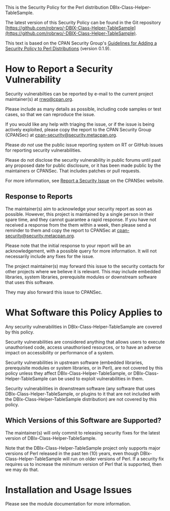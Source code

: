 This is the Security Policy for the Perl distribution DBIx-Class-Helper-TableSample.

The latest version of this Security Policy can be found in the Git repository
[https://github.com/robrwo/-DBIX-Class-Helper-TableSample](https://github.com/robrwo/-DBIX-Class-Helper-TableSample).

This text is based on the CPAN Security Group's
[Guidelines for Adding a Security Policy to Perl Distributions](https://security.metacpan.org/docs/guides/security-policy-for-authors.html)
(version 0.1.9).

# How to Report a Security Vulnerability

Security vulnerabilties can be reported by e-mail to the current
project maintainer(s) at <rrwo@cpan.org>.

Please include as many details as possible, including code samples
or test cases, so that we can reproduce the issue.

If you would like any help with triaging the issue, or if the issue
is being actively exploited, please copy the report to the CPAN
Security Group (CPANSec) at <cpan-security@security.metacpan.org>.

Please *do not* use the public issue reporting system on RT or
GitHub issues for reporting security vulnerabilities.

Please do not disclose the security vulnerability in public forums
until past any proposed date for public disclosure, or it has been
made public by the maintainers or CPANSec.  That includes patches or
pull requests.

For more information, see
[Report a Security Issue](https://security.metacpan.org/docs/report.html)
on the CPANSec website.

## Response to Reports

The maintainer(s) aim to acknowledge your security report as soon as
possible.  However, this project is maintained by a single person in
their spare time, and they cannot guarantee a rapid response.  If you
have not received a response from the them within a week, then
please send a reminder to them and copy the report to CPANSec at
<cpan-security@security.metacpan.org>.

Please note that the initial response to your report will be an
acknowledgement, with a possible query for more information.  It
will not necessarily include any fixes for the issue.

The project maintainer(s) may forward this issue to the security
contacts for other projects where we believe it is relevant.  This
may include embedded libraries, system libraries, prerequisite
modules or downstream software that uses this software.

They may also forward this issue to CPANSec.

# What Software this Policy Applies to

Any security vulnerabilities in DBIx-Class-Helper-TableSample are covered
by this policy.

Security vulnerabilities are considered anything that allows users
to execute unauthorised code, access unauthorised resources, or to
have an adverse impact on accessibility or performance of a system.

Security vulnerabilities in upstream software (embedded libraries,
prerequisite modules or system libraries, or in Perl), are not covered
by this policy unless they affect DBIx-Class-Helper-TableSample, or
DBIx-Class-Helper-TableSample can be used to exploit vulnerabilities in
them.

Security vulnerabilities in downstream software (any software that
uses DBIx-Class-Helper-TableSample, or plugins to it that are not included
with the DBIx-Class-Helper-TableSample distribution) are not covered by
this policy.

## Which Versions of this Software are Supported?

The maintainer(s) will only commit to releasing security fixes for the
latest version of DBIx-Class-Helper-TableSample.

Note that the DBIx-Class-Helper-TableSample project only supports major
versions of Perl released in the past ten (10) years, even though
DBIx-Class-Helper-TableSample will run on older versions of Perl.  If a
security fix requires us to increase the minimum version of Perl that
is supported, then we may do that.

# Installation and Usage Issues

Please see the module documentation for more information.
